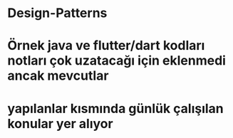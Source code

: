 # Design-Patterns
# Örnek java ve flutter/dart kodları notları çok uzatacağı için eklenmedi ancak mevcutlar
# yapılanlar kısmında günlük çalışılan konular yer alıyor
